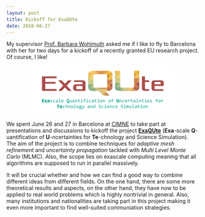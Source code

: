 ```yaml
---
layout: post
title: Kickoff for ExaQUte
date: 2018-06-27
---
```

My supervisor [Prof. Barbara Wohlmuth](link) asked me if I like to fly to Barcelona with her for two days for a kickoff of a recently granted EU research project. Of course, I like!

<center>
	<img src="/assets/images/logo-exaqute.png" alt="Logo ExaQUte" width="75%" />
</center>

We spent June 26 and 27 in Barcelona at [CIMNE](https://www.cimne.com/) to take part at presentations and discussions to kickoff the project [__ExaQUte__](https://www.exaqute.eu) (__Exa__-scale __Q__-uantification of __U__-ncertainties for __Te__-chnology and Science Simulation).
The aim of the project is to combine techniques for _adaptive mesh refinement_ and _uncertainty propagation_ tackled with _Multi Level Monte Carlo_ (MLMC).
Also, the scope lies on exascale computing meaning that all algorithms are supposed to run in parallel massively.

It will be crucial whether and how we can find a good way to combine different ideas from different fields.
On the one hand, there are some more theoretical results and aspects, on the other hand, they have now to be applied to real world problems which is highly nontrivial in general.
Also, many institutions and nationalities are taking part in this project making it even more important to find well-suited communiation strategies.

